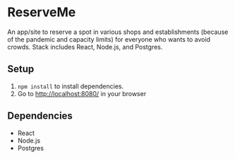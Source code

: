 # ReserveMe

An app/site to reserve a spot in various shops and establishments (because of the pandemic and capacity limits) for everyone who wants to avoid crowds. Stack includes React, Node.js, and Postgres.

## Setup
1. `npm install` to install dependencies.
5. Go to <http://localhost:8080/> in your browser

## Dependencies

- React
- Node.js
- Postgres
